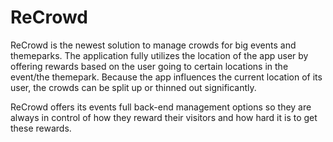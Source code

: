 # ReCrowd
ReCrowd is the newest solution to manage crowds for big events and themeparks. The application fully utilizes the location of the app user by offering rewards based on the user going to certain locations in the event/the themepark. Because the app influences the current location of its user, the crowds can be split up or thinned out significantly. 

ReCrowd offers its events full back-end management options so they are always in control of how they reward their visitors and how hard it is to get these rewards. 
